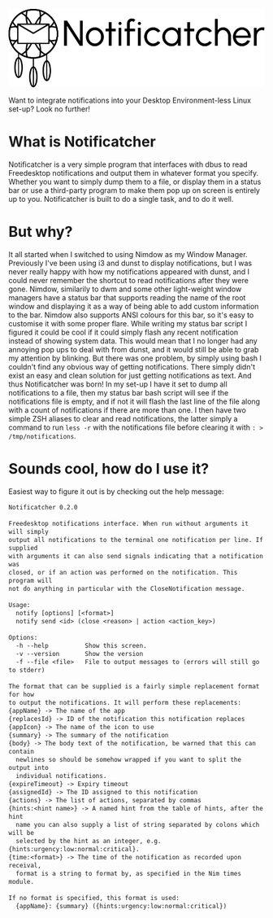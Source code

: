 ![Notificatcher logo](https://github.com/PMunch/notificatcher/blob/master/notificatcher.png)

Want to integrate notifications into your Desktop Environment-less Linux
set-up? Look no further!

# What is Notificatcher
Notificatcher is a very simple program that interfaces
with dbus to read Freedesktop notifications and output them in whatever format
you specify. Whether you want to simply dump them to a file, or display them in
a status bar or use a third-party program to make them pop up on screen is
entirely up to you. Notificatcher is built to do a single task, and to do it
well.

# But why?
It all started when I switched to using Nimdow as my Window Manager. Previously
I've been using i3 and dunst to display notifications, but I was never really
happy with how my notifications appeared with dunst, and I could never remember
the shortcut to read notifications after they were gone. Nimdow, similarily to
dwm and some other light-weight window managers have a status bar that supports
reading the name of the root window and displaying it as a way of being able
to add custom information to the bar. Nimdow also supports ANSI colours for
this bar, so it's easy to customise it with some proper flare. While writing my
status bar script I figured it could be cool if it could simply flash any
recent notification instead of showing system data. This would mean that I no
longer had any annoying pop ups to deal with from dunst, and it would still be
able to grab my attention by blinking. But there was one problem, by simply
using bash I couldn't find any obvious way of getting notifications. There
simply didn't exist an easy and clean solution for just getting notifications
as text. And thus Notificatcher was born! In my set-up I have it set to dump
all notifications to a file, then my status bar bash script will see if the
notifications file is empty, and if not it will flash the last line of the file
along with a count of notifications if there are more than one. I then have two
simple ZSH aliases to clear and read notifications, the latter simply a command
to run `less -r` with the notifications file before clearing it with
`: > /tmp/notifications`.

# Sounds cool, how do I use it?
Easiest way to figure it out is by checking out the help message:

```
Notificatcher 0.2.0

Freedesktop notifications interface. When run without arguments it will simply
output all notifications to the terminal one notification per line. If supplied
with arguments it can also send signals indicating that a notification was
closed, or if an action was performed on the notification. This program will
not do anything in particular with the CloseNotification message.

Usage:
  notify [options] [<format>]
  notify send <id> (close <reason> | action <action_key>)

Options:
  -h --help          Show this screen.
  -v --version       Show the version
  -f --file <file>   File to output messages to (errors will still go to stderr)

The format that can be supplied is a fairly simple replacement format for how
to output the notifications. It will perform these replacements:
{appName} -> The name of the app
{replacesId} -> ID of the notification this notification replaces
{appIcon} -> The name of the icon to use
{summary} -> The summary of the notification
{body} -> The body text of the notification, be warned that this can contain
  newlines so should be somehow wrapped if you want to split the output into
  individual notifications.
{expireTimeout} -> Expiry timeout
{assignedId} -> The ID assigned to this notification
{actions} -> The list of actions, separated by commas
{hints:<hint name>} -> A named hint from the table of hints, after the hint
  name you can also supply a list of string separated by colons which will be
  selected by the hint as an integer, e.g. {hints:urgency:low:normal:critical}.
{time:<format>} -> The time of the notification as recorded upon receival,
  format is a string to format by, as specified in the Nim times module.

If no format is specified, this format is used:
  {appName}: {summary} ({hints:urgency:low:normal:critical})
```
